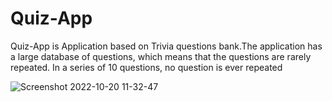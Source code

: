 # Quiz-App
Quiz-App is Application based on Trivia questions bank.The application has a large database of questions, which means that the questions are rarely repeated.
In a series of 10 questions, no question is ever repeated

![Screenshot 2022-10-20 11-32-47](https://user-images.githubusercontent.com/113987919/196913256-a60ae73d-0f1b-4086-a0a3-859c7cce9c24.jpg)
